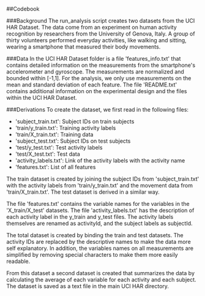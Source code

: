 ##Codebook

###Background
The run_analysis script creates two datasets from the UCI HAR Dataset. The data come from an experiment on human activity recognition by researchers from the University of Genova, Italy. A group of thirty volunteers performed everyday activities, like walking and sitting, wearing a smartphone that measured their body movements. 

###Data
In the UCI HAR Dataset folder is a file 'features_info.txt' that contains detailed information on the measurements from the smartphone's accelerometer and gyroscope. The measurements are normalized and bounded within [-1,1]. For the analysis, we only use measurements on the mean and standard deviation of each feature. The file 'README.txt' contains additional information on the experimental design and the files within the UCI HAR Dataset.

###Derivations
To create the dataset, we first read in the following files:
* 'subject_train.txt': Subject IDs on train subjects
* 'train/y_train.txt': Training activity labels
* 'train/X_train.txt': Training data
* 'subject_test.txt': Subject IDs on test subjects
* 'test/y_test.txt': Test activity labels
* 'test/X_test.txt': Test data
* 'activity_labels.txt': Link of the activity labels with the activity name
* 'features.txt': List of all features

The train dataset is created by joining the subject IDs from 'subject_train.txt' with the activity labels from 'train/y_train.txt' and the movement data from 'train/X_train.txt'. The test dataset is derived in a similar way.

The file 'features.txt' contains the variable names for the variables in the 'X_train/X_test' datasets. The file 'activity_labels.txt' has the description of each activity label in the y_train and y_test files. The activity labels themselves are renamed as activityId, and the subject labels as subjectId.

The total dataset is created by binding the train and test datasets. The activity IDs are replaced by the descriptive names to make the data more self explanatory. In addition, the variables names on all measurements are simplified by removing special characters to make them more easily readable.

From this dataset a second dataset is created that summarizes the data by calculating the average of each variable for each activity and each subject. The dataset is saved as a text file in the main UCI HAR directory.
